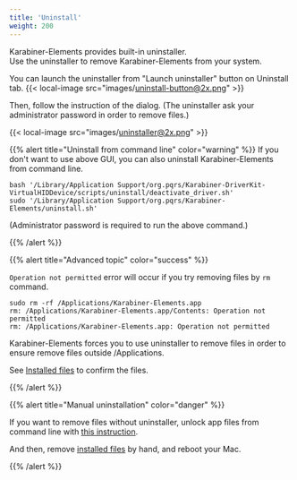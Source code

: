 ```yaml
---
title: 'Uninstall'
weight: 200
---
```


Karabiner-Elements provides built-in uninstaller.<br />
Use the uninstaller to remove Karabiner-Elements from your system.

You can launch the uninstaller from "Launch uninstaller" button on Uninstall tab.
{{< local-image src="images/uninstall-button@2x.png" >}}

Then, follow the instruction of the dialog. (The uninstaller ask your administrator password in order to remove files.)

{{< local-image src="images/uninstaller@2x.png" >}}

{{% alert title="Uninstall from command line" color="warning" %}}
If you don't want to use above GUI, you can also uninstall Karabiner-Elements from command line.

```shell
bash '/Library/Application Support/org.pqrs/Karabiner-DriverKit-VirtualHIDDevice/scripts/uninstall/deactivate_driver.sh'
sudo '/Library/Application Support/org.pqrs/Karabiner-Elements/uninstall.sh'
```

(Administrator password is required to run the above command.)

{{% /alert %}}

{{% alert title="Advanced topic" color="success" %}}

`Operation not permitted` error will occur if you try removing files by `rm` command.

```shell
sudo rm -rf /Applications/Karabiner-Elements.app
rm: /Applications/Karabiner-Elements.app/Contents: Operation not permitted
rm: /Applications/Karabiner-Elements.app: Operation not permitted
```

Karabiner-Elements forces you to use uninstaller to remove files in order to ensure remove files outside /Applications.

See [Installed files](/docs/help/advanced-topics/installed-files/) to confirm the files.

{{% /alert %}}

{{% alert title="Manual uninstallation" color="danger" %}}

If you want to remove files without uninstaller, unlock app files from command line with [this instruction](/docs/help/advanced-topics/lock-icon/#why-these-files-are-protected).

And then, remove [installed files](/docs/help/advanced-topics/installed-files/) by hand, and reboot your Mac.

{{% /alert %}}
